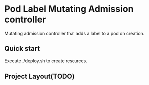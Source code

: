 # Pod Label Mutating Admission controller

Mutating admission controller that adds a label to a pod on creation.

## Quick start

Execute ./deploy.sh to create resources.

## Project Layout(TODO)
